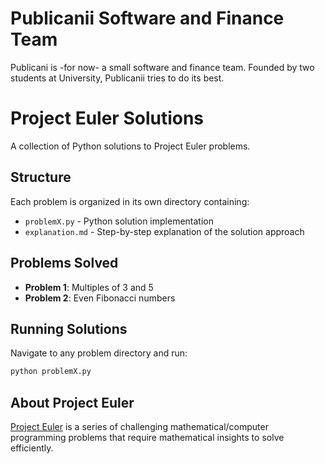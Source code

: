# Publicanii Software and Finance Team

Publicani is -for now- a small software and finance team. Founded by two students at University, Publicanii tries to do its best.

# Project Euler Solutions

A collection of Python solutions to Project Euler problems.

## Structure

Each problem is organized in its own directory containing:
- `problemX.py` - Python solution implementation
- `explanation.md` - Step-by-step explanation of the solution approach

## Problems Solved

- **Problem 1**: Multiples of 3 and 5
- **Problem 2**: Even Fibonacci numbers

## Running Solutions

Navigate to any problem directory and run:
```bash
python problemX.py
```

## About Project Euler

[Project Euler](https://projecteuler.net/) is a series of challenging mathematical/computer programming problems that require mathematical insights to solve efficiently.

